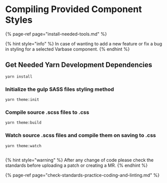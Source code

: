 # Compiling Provided Component Styles

{% page-ref page="install-needed-tools.md" %}

{% hint style="info" %}
In case of wanting to add a new feature or fix a bug in styling for a selected Varbase component.
{% endhint %}

## Get Needed Yarn Development Dependencies

```text
yarn install
```

### Initialize the gulp SASS files styling method

```text
yarn theme:init
```

### Compile source .scss files to .css

```text
yarn theme:build
```

### Watch source .scss files and compile them on saving to .css

```text
yarn theme:watch
```

## 

{% hint style="warning" %}
After any change of code please check the standards before uploading a patch or creating a MR.
{% endhint %}

{% page-ref page="check-standards-practice-coding-and-linting.md" %}



